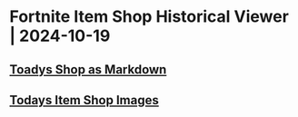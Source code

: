 # Fortnite Item Shop Historical Viewer | 2024-10-19
## [Toadys Shop as Markdown](https://github.com/RogueMew/Fortnite-Item-Shop-Historical/blob/main/Markdown/2024-10-19-ItemShop.md)
## [Todays Item Shop Images](https://github.com/RogueMew/Fortnite-Item-Shop-Historical/tree/main/images/2024-10-19)